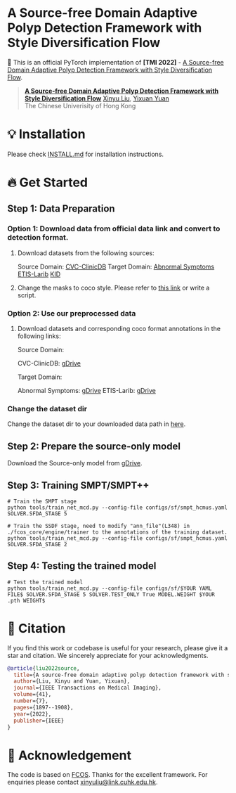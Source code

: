 # A Source-free Domain Adaptive Polyp Detection Framework with Style Diversification Flow

:pushpin: This is an official PyTorch implementation of **[TMI 2022]** - [A Source-free Domain Adaptive Polyp Detection Framework with Style Diversification Flow](https://ieeexplore.ieee.org/document/9709278).

> [**A Source-free Domain Adaptive Polyp Detection Framework with Style Diversification Flow**]()
> [Xinyu Liu](https://xinyuliu-jeffrey.github.io/), [Yixuan Yuan](http://www.ee.cuhk.edu.hk/~yxyuan/)<br>The Chinese Univerisity of Hong Kong

# 💡 Installation 

Please check [INSTALL.md](INSTALL.md) for installation instructions.

# 🔥 Get Started 

## Step 1: Data Preparation 

### Option 1: Download data from official data link and convert to detection format.

1. Download datasets from the following sources:

    Source Domain:
    [CVC-ClinicDB](https://polyp.grand-challenge.org/CVCClinicDB/)
    Target Domain:
    [Abnormal Symptoms](https://dl.acm.org/doi/10.1145/3343031.3356073)
    [ETIS-Larib](https://polyp.grand-challenge.org/EtisLarib/)
    [KID](https://mdss.uth.gr/datasets/endoscopy/kid/)

2. Change the masks to coco style. Please refer to [this link](https://github.com/chrise96/image-to-coco-json-converter) or write a script.

### Option 2: Use our preprocessed data 

1. Download datasets and corresponding coco format annotations in the following links:

    Source Domain:

    CVC-ClinicDB: [gDrive](https://drive.google.com/drive/folders/1A3HEVZjWEtR3h7_SPwixDfP9oz43POhc?usp=share_link)
    
    Target Domain:

    Abnormal Symptoms: [gDrive](https://drive.google.com/file/d/1NQC-xc7GB-mp9Zhq6lwH9kid4_NtPImF/view?usp=sharing)
    ETIS-Larib: [gDrive](https://drive.google.com/drive/folders/1Pq0g4n4QWg3o1oXjyBgrmjXWgyu_zWGf?usp=sharing)


### Change the dataset dir 
    
Change the dataset dir to your downloaded data path in [here](fcos_core/config/paths_catalog.py).


## Step 2: Prepare the source-only model

Download the Source-only model from [gDrive](https://drive.google.com/file/d/1vnSYyKxiKxbRF-RB8XYoHGWZX2oNA4bx/view?usp=sharing).

## Step 3: Training SMPT/SMPT++

    # Train the SMPT stage
    python tools/train_net_mcd.py --config-file configs/sf/smpt_hcmus.yaml SOLVER.SFDA_STAGE 5

    # Train the SSDF stage, need to modify "ann_file"(L348) in ./fcos_core/engine/trainer to the annotations of the training dataset.
    python tools/train_net_mcd.py --config-file configs/sf/smpt_hcmus.yaml SOLVER.SFDA_STAGE 2

## Step 4: Testing the trained model 

    # Test the trained model
    python tools/train_net_mcd.py --config-file configs/sf/$YOUR YAML FILE$ SOLVER.SFDA_STAGE 5 SOLVER.TEST_ONLY True MODEL.WEIGHT $YOUR .pth WEIGHT$
    
# 📝 Citation

If you find this work or codebase is useful for your research, please give it a star and citation. We sincerely appreciate for your acknowledgments.
```BibTeX
@article{liu2022source,
  title={A source-free domain adaptive polyp detection framework with style diversification flow},
  author={Liu, Xinyu and Yuan, Yixuan},
  journal={IEEE Transactions on Medical Imaging},
  volume={41},
  number={7},
  pages={1897--1908},
  year={2022},
  publisher={IEEE}
}
```

# 🤞 Acknowledgement

The code is based on [FCOS](https://github.com/tianzhi0549/FCOS). Thanks for the excellent framework. For enquiries please contact xinyuliu@link.cuhk.edu.hk.
